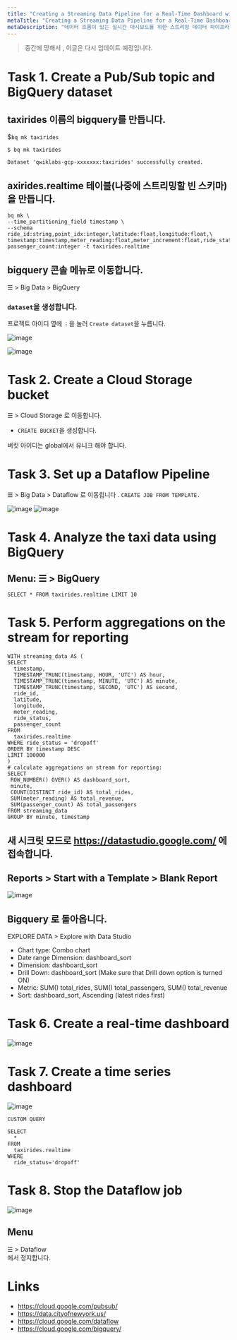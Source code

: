 ```yaml
---
title: "Creating a Streaming Data Pipeline for a Real-Time Dashboard with Dataflow"
metaTitle: "Creating a Streaming Data Pipeline for a Real-Time Dashboard with Dataflow"
metaDescription: "데이터 흐름이 있는 실시간 대시보드를 위한 스트리밍 데이터 파이프라인 생성"
---
```


> 중간에 망해서 , 이글은 다시 업데이트 예정입니다.  
> 
# Task 1. Create a Pub/Sub topic and BigQuery dataset

## taxirides 이름의 bigquery를 만듭니다.  
$`bq mk taxirides`

```
$ bq mk taxirides

Dataset 'qwiklabs-gcp-xxxxxxx:taxirides' successfully created.
```

## axirides.realtime 테이블(나중에 스트리밍할 빈 스키마)을 만듭니다.

```
bq mk \
--time_partitioning_field timestamp \
--schema ride_id:string,point_idx:integer,latitude:float,longitude:float,\
timestamp:timestamp,meter_reading:float,meter_increment:float,ride_status:string,\
passenger_count:integer -t taxirides.realtime
```

## bigquery 콘솔 메뉴로 이동합니다.  
☰ >  Big Data > BigQuery 

### `dataset`을 생성합니다.  
프로젝트 아이디 옆에 `⋮`을 눌러 `Create dataset`을 누릅니다. 

![image](https://user-images.githubusercontent.com/16316626/153008132-ff256e7e-5c18-4db3-ab37-b72c8dd5a4c9.png)

![image](https://user-images.githubusercontent.com/16316626/153008345-52e4a0ce-8d7a-4e9d-a420-ad2b0991ec12.png)



# Task 2. Create a Cloud Storage bucket  
☰ >  Cloud Storage  로 이동합니다. 

* `CREATE BUCKET`을 생성합니다.   


버킷 아이디는 global에서 유니크 해야 합니다.  

# Task 3. Set up a Dataflow Pipeline 

☰ >  Big Data > Dataflow  로 이동힙니다 . 
`CREATE JOB FROM TEMPLATE.`  

![image](https://user-images.githubusercontent.com/16316626/153010022-22118807-d131-45f4-bda0-e428021117e9.png)
![image](https://user-images.githubusercontent.com/16316626/153010412-d5f57577-9871-4864-8f15-1f9abd2b2acc.png)

# Task 4. Analyze the taxi data using BigQuery
## Menu: ☰ > BigQuery
```
SELECT * FROM taxirides.realtime LIMIT 10
```


# Task 5. Perform aggregations on the stream for reporting

```
WITH streaming_data AS (
SELECT
  timestamp,
  TIMESTAMP_TRUNC(timestamp, HOUR, 'UTC') AS hour,
  TIMESTAMP_TRUNC(timestamp, MINUTE, 'UTC') AS minute,
  TIMESTAMP_TRUNC(timestamp, SECOND, 'UTC') AS second,
  ride_id,
  latitude,
  longitude,
  meter_reading,
  ride_status,
  passenger_count
FROM
  taxirides.realtime
WHERE ride_status = 'dropoff'
ORDER BY timestamp DESC
LIMIT 100000
)
# calculate aggregations on stream for reporting:
SELECT
 ROW_NUMBER() OVER() AS dashboard_sort,
 minute,
 COUNT(DISTINCT ride_id) AS total_rides,
 SUM(meter_reading) AS total_revenue,
 SUM(passenger_count) AS total_passengers
FROM streaming_data
GROUP BY minute, timestamp
```


## 새 시크릿 모드로 https://datastudio.google.com/ 에 접속합니다.   
## Reports >  Start with a Template > Blank Report 
![image](https://user-images.githubusercontent.com/16316626/153011176-7bf0da20-027b-4d34-a1d1-79001012b487.png)

## Bigquery 로 돌아옵니다.  
 EXPLORE DATA > Explore with Data Studio   
* Chart type: Combo chart  
* Date range Dimension: dashboard_sort  
* Dimension: dashboard_sort  
* Drill Down: dashboard_sort (Make sure that Drill down option is turned ON)    
* Metric: SUM() total_rides, SUM() total_passengers, SUM() total_revenue  
* Sort: dashboard_sort, Ascending (latest rides first)  

# Task 6. Create a real-time dashboard


![image](https://user-images.githubusercontent.com/16316626/153012058-7b1443d4-8de9-4169-b1e5-a8258446851c.png)



# Task 7. Create a time series dashboard
 ![image](https://user-images.githubusercontent.com/16316626/153012013-f8342fba-7b3a-467b-a58e-798edc7933f0.png)

`CUSTOM QUERY` 
```
SELECT
  *
FROM
  taxirides.realtime
WHERE
  ride_status='dropoff'
```

# Task 8. Stop the Dataflow job
![image](https://user-images.githubusercontent.com/16316626/153012416-bed8a4a2-67f1-44a8-8e1e-93ca27b6bf36.png)

## Menu  
☰ >  Dataflow  
에서 정지합니다. 


# Links 

* https://cloud.google.com/pubsub/
* https://data.cityofnewyork.us/
* https://cloud.google.com/dataflow
* https://cloud.google.com/bigquery/
